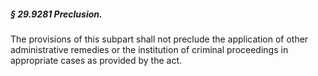 ##### § 29.9281 Preclusion. #####

The provisions of this subpart shall not preclude the application of other administrative remedies or the institution of criminal proceedings in appropriate cases as provided by the act.